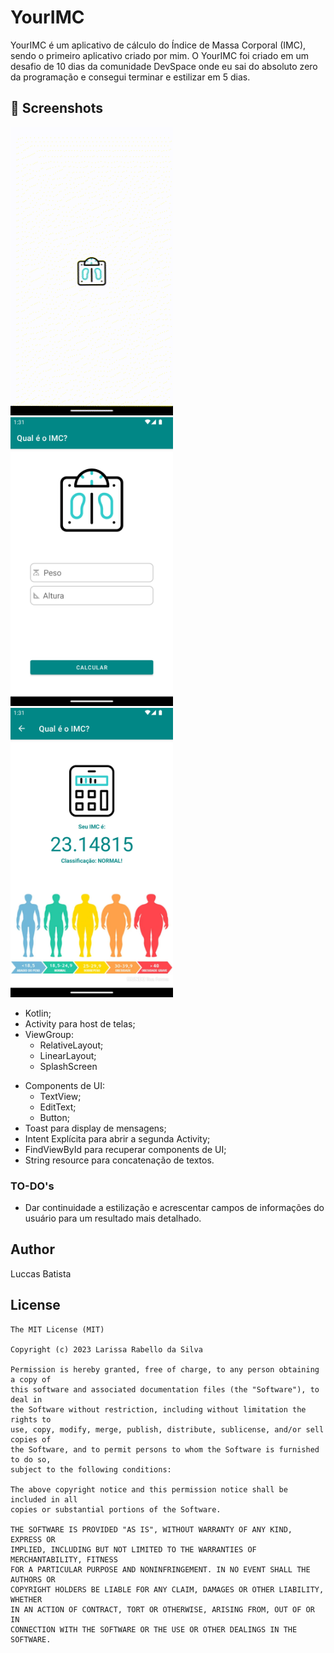 # YourIMC
YourIMC é um aplicativo de cálculo do Índice de Massa Corporal (IMC), sendo o primeiro aplicativo criado por mim. O YourIMC foi criado em um desafio de 10 dias da comunidade DevSpace
onde eu sai do absoluto zero da programação e consegui terminar e estilizar em 5 dias.

## :camera_flash: Screenshots
<!-- You can add more screenshots here if you like -->
<img src="/result/SplashScreen.gif" width="260">&emsp;<img src="/result/Screenshot_20230821_223115.png" width="260">&emsp;<img src="/result/Screenshot_20230821_223138.png" width="260">&emsp;
* Kotlin;
* Activity para host de telas;
* ViewGroup:
    * RelativeLayout;
    * LinearLayout;
    * SplashScreen
- Components de UI:
    - TextView;
    - EditText;
    - Button;
- Toast para display de mensagens;
- Intent Explícita para abrir a segunda Activity;
- FindViewById para recuperar components de UI;
- String resource para concatenação de textos.


### TO-DO's
- Dar continuidade a estilização e acrescentar campos de informações do usuário para um resultado mais detalhado.

## Author
Luccas Batista

## License
```
The MIT License (MIT)

Copyright (c) 2023 Larissa Rabello da Silva

Permission is hereby granted, free of charge, to any person obtaining a copy of
this software and associated documentation files (the "Software"), to deal in
the Software without restriction, including without limitation the rights to
use, copy, modify, merge, publish, distribute, sublicense, and/or sell copies of
the Software, and to permit persons to whom the Software is furnished to do so,
subject to the following conditions:

The above copyright notice and this permission notice shall be included in all
copies or substantial portions of the Software.

THE SOFTWARE IS PROVIDED "AS IS", WITHOUT WARRANTY OF ANY KIND, EXPRESS OR
IMPLIED, INCLUDING BUT NOT LIMITED TO THE WARRANTIES OF MERCHANTABILITY, FITNESS
FOR A PARTICULAR PURPOSE AND NONINFRINGEMENT. IN NO EVENT SHALL THE AUTHORS OR
COPYRIGHT HOLDERS BE LIABLE FOR ANY CLAIM, DAMAGES OR OTHER LIABILITY, WHETHER
IN AN ACTION OF CONTRACT, TORT OR OTHERWISE, ARISING FROM, OUT OF OR IN
CONNECTION WITH THE SOFTWARE OR THE USE OR OTHER DEALINGS IN THE SOFTWARE.
```
